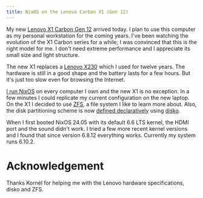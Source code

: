 ```yaml
---
title: NixOS on the Lenovo Carbon X1 (Gen 12)
---
```


My new [Lenovo X1 Carbon Gen 12][X1] arrived today.  I plan to use this
computer as my personal workstation for the coming years. I've been watching
the evolution of the X1 Carbon series for a while; I was convinced that this
is the right model for me.  I don't need extreme performance and I appreciate
its small size and light structure.

The new X1 replaces a [Lenovo X230][X230] which I used for twelve years.  The
hardware is still in a good shape and the battery lasts for a few hours. But
it's just too slow even for browsing the Internet.

[I run NixOS][Homelab] on every computer I own and the new X1 is no exception.
In a few minutes I could replicate my current configuration on the new laptop.
On the X1 I decided to use [ZFS][ZFS], a file system I like to learn more
about.  Also, the disk partitioning scheme is now [defined
declaratively][Homelab-x1] using [disko][disko].

When I first booted NixOS 24.05 with its default 6.6 LTS kernel, the HDMI port
and the sound didn't work.  I tried a few more recent kernel versions and I
found that since version 6.8.12 everything works.  Currently my system runs
6.10.2.

# Acknowledgement

Thanks Kornél for helping me with the Lenovo hardware specifications, disko and ZFS.

[X230]: https://en.wikipedia.org/wiki/ThinkPad_X_series#X230
[X1]: https://en.wikipedia.org/wiki/ThinkPad_X1_series#X1_Carbon_Gen_12
[Homelab]: https://github.com/wagdav/homelab
[ZFS]: https://en.wikipedia.org/wiki/ZFS
[disko]: https://github.com/nix-community/disko
[Homelab-x1]: https://github.com/wagdav/homelab/blob/30c6689308c65af2588fbcfce4c7a5f6a7d246ef/x1.nix
